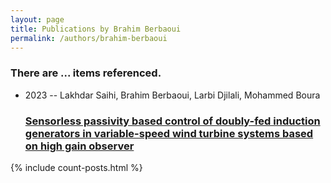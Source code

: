 ```yaml
---
layout: page
title: Publications by Brahim Berbaoui
permalink: /authors/brahim-berbaoui
---
```


<h3 id="number-posts">There are ... items referenced.</h3>
<ul class="post-list">
<li><span class='post-meta'>2023 -- Lakhdar Saihi, Brahim Berbaoui, Larbi Djilali, Mohammed Boura</span><h3><a class='post-link' href="{{ site.baseurl }}/sensorless-passivity-based-control-of-doubly-fed-induction-generators-in-variable-speed-wind-turbine-systems-based-on-high-gain-observer">Sensorless passivity based control of doubly-fed induction generators in variable-speed wind turbine systems based on high gain observer</a></h3></li>

</ul>
{% include count-posts.html %}

